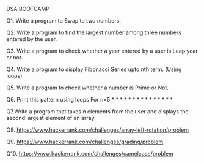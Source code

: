 DSA BOOTCAMP
 
Q1. Write a program to Swap to two numbers.

Q2. Write a program to find the largest number among three numbers entered by the user.

Q3. Write a program to check whether a year entered by a user is Leap year or not.

Q4. Write a program to display Fibonacci Series upto nth term. (Using loops)

Q5. Write a program to check whether a number is Prime or Not.

Q6. Print this pattern using loops
For n=5
	    *
	   * *
	  * * *
	 * * * *
	* * * * *

Q7.Write a program that takes n elements from the user and displays the second largest element of an array.

Q8. https://www.hackerrank.com/challenges/array-left-rotation/problem

Q9. https://www.hackerrank.com/challenges/grading/problem

Q10.  https://www.hackerrank.com/challenges/camelcase/problem
